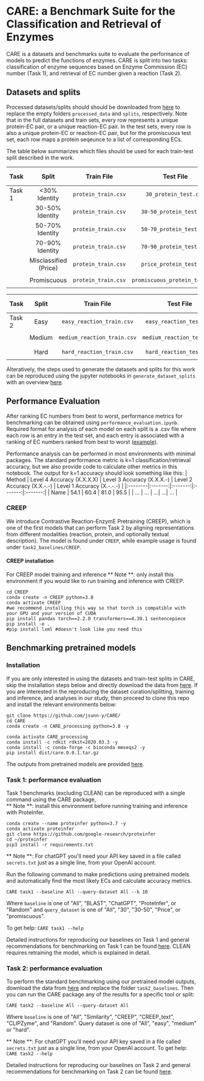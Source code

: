 # CARE:  a Benchmark Suite for the Classification and Retrieval of Enzymes
CARE is a datasets and benchmarks suite to evaluate the performance of models to predict the functions of enzymes. CARE is split into two tasks: classification of enzyme sequences based on Enzyme Commission (EC) number (Task 1), and retrieval of EC number given a reaction (Task 2).

## Datasets and splits
Processed datasets/splits should should be downloaded from [here](link) to replace the empty folders `processed_data` and `splits`, respectively. Note that in the full datasets and train sets, every row represents a unique protein-EC pair, or a unique reaction-EC pair. In the test sets, every row is also a unique protein-EC or reaction-EC pair, but for the promiscuous test set, each row maps a protein seqeunce to a list of corresponding ECs.

The table below summarizes which files should be used for each train-test split described in the work.

| Task | Split |Train File | Test File | Optional Train Files |
|:--------|:-------:|:-------:|:-------:|:-------:|
| Task 1 | <30% Identity | `protein_train.csv` | `30_protein_test.csv` | `reaction2EC.csv` `text2EC.csv`|
|  | 30-50% Identity | `protein_train.csv` | `30-50_protein_test.csv` | `reaction2EC.csv` `text2EC.csv`|
|  | 50-70% Identity | `protein_train.csv` | `50-70_protein_test.csv` | `reaction2EC.csv` `text2EC.csv`|
|  | 70-90% Identity | `protein_train.csv` | `70-90_protein_test.csv` | `reaction2EC.csv` `text2EC.csv`|
|  | Misclassified (Price) | `protein_train.csv` | `price_protein_test.csv` | `reaction2EC.csv` `text2EC.csv`|
|  | Promiscuous | `protein_train.csv` | `promiscuous_protein_test.csv` | `reaction2EC.csv` `text2EC.csv`|

| Task | Split |Train File | Test File |  Optional Train Files |
|:--------|:-------:|:-------:|:-------:|:-------:| 
| Task 2 |  Easy | `easy_reaction_train.csv` | `easy_reaction_test.csv` | `protein2EC.csv` `text2EC.csv`|
|  | Medium | `medium_reaction_train.csv` | `medium_reaction_test.csv` |  `protein2EC.csv` `text2EC.csv`|
|  | Hard | `hard_reaction_train.csv` | `hard_reaction_test.csv` |  `protein2EC.csv` `text2EC.csv`|

Alteratively, the steps used to generate the datasets and splits for this work can be reproduced using the jupyter notebooks in `generate_dataset_splits` with an overview [here](generate_datasets_splits).

## Performance Evaluation
After ranking EC numbers from best to worst, performance metrics for benchmarking can be obtained using `performance_evaluation.ipynb`. Required format for analysis of each model on each split is a .csv file where each row is an entry in the test set, and each entry is associated with a ranking of EC numbers ranked from best to worst ([example](link)).

Performance analysis can be performed in most environments with minimal packages. The standard performance metric is k=1 classification/retrieval accuracy, but we also provide code to calculate other metrics in this notebook. The output for k=1 accuracy should look something like this:
| Method | Level 4 Accuracy (X.X.X.X) | Level 3 Accuracy (X.X.X.-) | Level 2 Accuracy (X.X.-.-) | Level 1 Accuracy (X.-.-.-) |
|:--------|:-------:|:-------:|:-------:|:-------:|
| Name |  54.1 | 60.4 | 81.0 | 95.5 |
| ... | ... | ...|  ...|  ... |

### CREEP
We introduce Contrastive Reaction-EnzymE Pretraining (CREEP), which is one of the first models that can perform Task 2 by aligning representations from different modalities (reaction, protein, and optionally textual description). The model is found under `CREEP`, while example usage is found under `task2_baselines/CREEP`.

#### CREEP installation
For CREEP model training and inference
** Note **: only install this environment if you would like to run training and inference with CREEP.

```
cd CREEP
conda create -n CREEP python=3.8
conda activate CREEP
#we recommend installing this way so that torch is compatible with your GPU and your version of CUDA
pip install pandas torch==2.2.0 transformers==4.39.1 sentencepiece
pip install -e .
#pip install lxml #doesn't look like you need this
```

## Benchmarking pretrained models

### Installation
If you are only interested in using the datasets and train-test splits in CARE, skip the installation steps below and directly download the data from [here](link). If you are interested in the reproducing the dataset curation/splitting, training and inference, and analyses in our study, then proceed to clone this repo and install the relevant environments below:

```
git clone https://github.com/jsunn-y/CARE/
cd CARE
conda create -n CARE_processing python=3.8 -y

conda activate CARE_processing
conda install -c rdkit rdkit=2020.03.3 -y
conda install -c conda-forge -c bioconda mmseqs2 -y
pip install dist/care.0.0.1.tar.gz
```

The outputs from pretrained models are provided [here](link).

### Task 1: performance evaluation 
Task 1 benchmarks (excluding CLEAN) can be reproduced with a single command using the CARE package,  
** Note **: install this environment before running training and inference with ProteInfer.
```
conda create --name proteinfer python=3.7 -y
conda activate proteinfer
git clone https://github.com/google-research/proteinfer
cd ~/proteinfer
pip3 install -r requirements.txt
```
** Note **: For chatGPT you'll need your API key saved in a file called `secrets.txt` just as a single line, from your OpenAI account.

Run the following command to make predictions using pretrained models and automatically find the most likely ECs and calculate accuracy metrics.
```
CARE task1 --baseline All --query-dataset All --k 10 
```
Where `baseline` is one of "All", "BLAST", "ChatGPT", "ProteInfer", or "Random" and `query_dataset` is  one of "All", "30", "30-50", "Price", or "promiscuous".  

To get help: `CARE task1 --help`

Detailed instructions for reproducing our baselines on Task 1 and general recommendations for benchmarking on Task 1 can be found [here](task1_baselines). CLEAN requires retraining the model, which is explained in detail.

### Task 2: performance evaluation 
To perform the standard benchmarking using our pretrained model outputs, download the data from [here](link) and replace the folder `task2_baselines`. Then you can run the CARE package any of the results for a specific tool or split:
```
CARE task2 --baseline All --query-dataset All
```
Where `baseline` is one of "All", "Similarity", "CREEP", "CREEP_text", "CLIPZyme", and "Random". Query dataset is one of "All", "easy", "medium" or "hard".

** Note **: For chatGPT you'll need your API key saved in a file called `secrets.txt` just as a single line, from your OpenAI account.
To get help: `CARE task2 --help`

Detailed instructions for reproducing our baselines on Task 2 and general recommendations for benchmarking on Task 2 can be found [here](task2_baselines).
